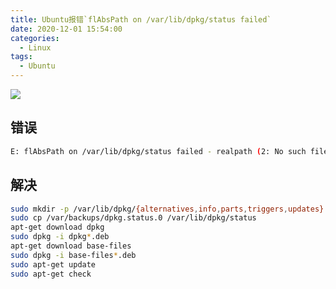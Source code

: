 ```yaml
---
title: Ubuntu报错`flAbsPath on /var/lib/dpkg/status failed`
date: 2020-12-01 15:54:00
categories:
  - Linux
tags:
  - Ubuntu
---
```


![](https://cdn.jsdelivr.net/gh/qbmzc/images/md/wallhaven-xlx8ez.png)

<!-- more -->
## 错误

```bash
E: flAbsPath on /var/lib/dpkg/status failed - realpath (2: No such file or directory)
```
## 解决

```bash
sudo mkdir -p /var/lib/dpkg/{alternatives,info,parts,triggers,updates}
sudo cp /var/backups/dpkg.status.0 /var/lib/dpkg/status
apt-get download dpkg
sudo dpkg -i dpkg*.deb
apt-get download base-files
sudo dpkg -i base-files*.deb
sudo apt-get update
sudo apt-get check
```